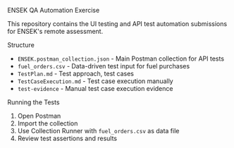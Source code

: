 ENSEK QA Automation Exercise

This repository contains the UI testing and API test automation submissions for ENSEK's remote assessment.

Structure

- `ENSEK.postman_collection.json` - Main Postman collection for API tests
- `fuel_orders.csv` - Data-driven test input for fuel purchases
- `TestPlan.md` - Test approach, test cases
- `TestCaseExecution.md` - Test case execution manually
- `test-evidence` - Manual test case execution evidence

Running the Tests

1. Open Postman
2. Import the collection
3. Use Collection Runner with `fuel_orders.csv` as data file
4. Review test assertions and results
